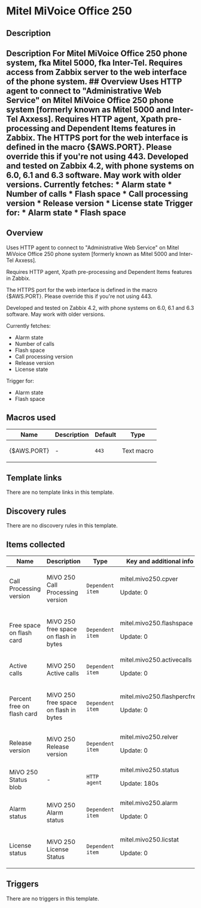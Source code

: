 # Mitel MiVoice Office 250

## Description

## Description For Mitel MiVoice Office 250 phone system, fka Mitel 5000, fka Inter-Tel. Requires access from Zabbix server to the web interface of the phone system. ## Overview Uses HTTP agent to connect to "Administrative Web Service" on Mitel MiVoice Office 250 phone system [formerly known as Mitel 5000 and Inter-Tel Axxess]. Requires HTTP agent, Xpath pre-processing and Dependent Items features in Zabbix. The HTTPS port for the web interface is defined in the macro {$AWS.PORT}. Please override this if you're not using 443. Developed and tested on Zabbix 4.2, with phone systems on 6.0, 6.1 and 6.3 software. May work with older versions. Currently fetches: * Alarm state * Number of calls * Flash space * Call processing version * Release version * License state Trigger for: * Alarm state * Flash space 

## Overview

Uses HTTP agent to connect to "Administrative Web Service" on Mitel MiVoice Office 250 phone system [formerly known as Mitel 5000 and Inter-Tel Axxess].


Requires HTTP agent, Xpath pre-processing and Dependent Items features in Zabbix.


The HTTPS port for the web interface is defined in the macro {$AWS.PORT}. Please override this if you're not using 443.


Developed and tested on Zabbix 4.2, with phone systems on 6.0, 6.1 and 6.3 software. May work with older versions.


 


Currently fetches:


* Alarm state
* Number of calls
* Flash space
* Call processing version
* Release version
* License state


Trigger for:


* Alarm state
* Flash space


## Macros used

|Name|Description|Default|Type|
|----|-----------|-------|----|
|{$AWS.PORT}|<p>-</p>|`443`|Text macro|
## Template links

There are no template links in this template.

## Discovery rules

There are no discovery rules in this template.

## Items collected

|Name|Description|Type|Key and additional info|
|----|-----------|----|----|
|Call Processing version|<p>MiVO 250 Call Processing version</p>|`Dependent item`|mitel.mivo250.cpver<p>Update: 0</p>|
|Free space on flash card|<p>MiVO 250 free space on flash in bytes</p>|`Dependent item`|mitel.mivo250.flashspace<p>Update: 0</p>|
|Active calls|<p>MiVO 250 Active calls</p>|`Dependent item`|mitel.mivo250.activecalls<p>Update: 0</p>|
|Percent free on flash card|<p>MiVO 250 free space on flash in bytes</p>|`Dependent item`|mitel.mivo250.flashpercfree<p>Update: 0</p>|
|Release version|<p>MiVO 250 Release version</p>|`Dependent item`|mitel.mivo250.relver<p>Update: 0</p>|
|MiVO 250 Status blob|<p>-</p>|`HTTP agent`|mitel.mivo250.status<p>Update: 180s</p>|
|Alarm status|<p>MiVO 250 Alarm status</p>|`Dependent item`|mitel.mivo250.alarm<p>Update: 0</p>|
|License status|<p>MiVO 250 License Status</p>|`Dependent item`|mitel.mivo250.licstat<p>Update: 0</p>|
## Triggers

There are no triggers in this template.

